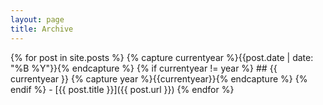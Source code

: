 ```yaml
---
layout: page
title: Archive
---
```


<!--## Blog Posts

{% for post in site.posts %}
  * {{ post.date | date_to_string }} &raquo; [ {{ post.title }} ]({{ post.url }})
{% endfor %} -->

{% for post in site.posts %}
  {% capture currentyear %}{{post.date | date: "%B %Y"}}{% endcapture %}
  {% if currentyear != year %}
    ## {{ currentyear }}
     {% capture year %}{{currentyear}}{% endcapture %} 
  {% endif %}
    - [{{ post.title }}]({{ post.url }})
{% endfor %}

